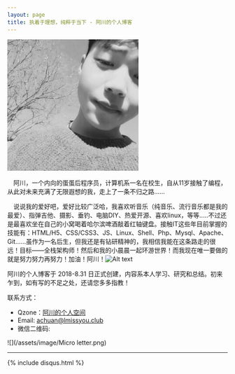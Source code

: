 ```yaml
---
layout: page
title: 执着于理想，纯粹于当下 - 阿川的个人博客
---
```


![](/images/2018-08-30-introduce/head.png)

&emsp;阿川，一个内向的蛋蛋后程序员，计算机系一名在校生，自从11岁接触了编程，从此对未来充满了无限遐想的我，走上了一条不归之路......  

&emsp;说说我的爱好吧，爱好比较广泛哈，我喜欢听音乐（纯音乐、流行音乐都是我的最爱）、指弹吉他、摄影、垂钓、电脑DIY、热爱开源、喜欢linux，等等.....不过还是最喜欢坐在自己的小窝喝着哈尔滨啤酒敲着红轴键盘。接触IT这些年目前掌握的技能有：HTML/H5、CSS/CSS3、JS、Linux、Shell、Php、Mysql、Apache、Git......虽作为一名后生，但我还是有钻研精神的，我相信我能在这条路走的很远！目标——全栈架构师！然后和我的小晨晨一起环游世界！而我现在唯一要做的就是努力努力再努力！加油！阿川！![Alt text](https://raw.githubusercontent.com/achuanya/achuanya.github.io/master/assets/image/86.gif "加油！阿川！")  

阿川的个人博客于 2018-8.31 日正式创建，内容系本人学习、研究和总结。初来乍到，如有写的不足之处，还请您多多指教！

联系方式：

- Qzone：[阿川的个人空间](https://user.qzone.qq.com/2434929041)
- Email: <achuan@lmissyou.club>
- 微信二维码:

![](/assets/image/Micro letter.png)


---
{% include disqus.html %}
